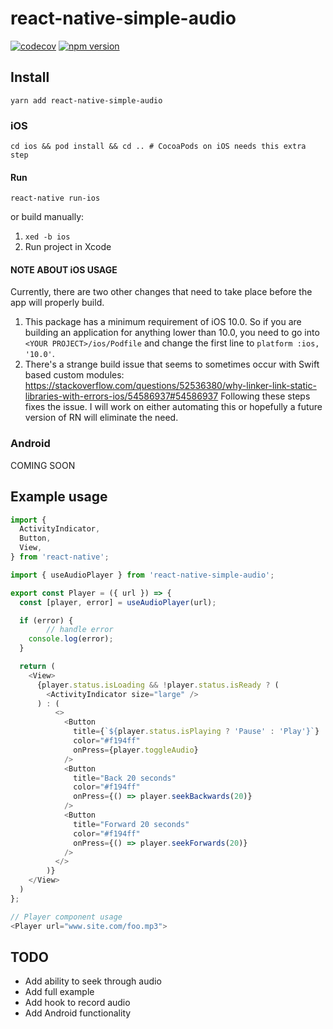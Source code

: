 # react-native-simple-audio

[![codecov](https://codecov.io/gh/daniel-hayes/react-native-simple-audio/branch/master/graph/badge.svg)](https://codecov.io/gh/daniel-hayes/react-native-simple-audio)
[![npm version](https://badge.fury.io/js/react-native-simple-audio.svg)](https://badge.fury.io/js/react-native-simple-audio)

## Install
`yarn add react-native-simple-audio`

### iOS
`cd ios && pod install && cd .. # CocoaPods on iOS needs this extra step`

#### Run
`react-native run-ios`

or build manually:

1. `xed -b ios`
2. Run project in Xcode

#### NOTE ABOUT iOS USAGE
Currently, there are two other changes that need to take place before the app will properly build.
1. This package has a minimum requirement of iOS 10.0. So if you are building an application for anything lower than 10.0, you need to go into `<YOUR PROJECT>/ios/Podfile` and change the first line to `platform :ios, '10.0'`.
2. There's a strange build issue that seems to sometimes occur with Swift based custom modules: https://stackoverflow.com/questions/52536380/why-linker-link-static-libraries-with-errors-ios/54586937#54586937 Following these steps fixes the issue. I will work on either automating this or hopefully a future version of RN will eliminate the need.

### Android

COMING SOON

## Example usage
```javascript
import {
  ActivityIndicator,
  Button,
  View,
} from 'react-native';

import { useAudioPlayer } from 'react-native-simple-audio';

export const Player = ({ url }) => {
  const [player, error] = useAudioPlayer(url);

  if (error) {
		// handle error
    console.log(error);
  }

  return (
    <View>
      {player.status.isLoading && !player.status.isReady ? (
        <ActivityIndicator size="large" />
      ) : (
          <>
            <Button
              title={`${player.status.isPlaying ? 'Pause' : 'Play'}`}
              color="#f194ff"
              onPress={player.toggleAudio}
            />
            <Button
              title="Back 20 seconds"
              color="#f194ff"
              onPress={() => player.seekBackwards(20)}
            />
            <Button
              title="Forward 20 seconds"
              color="#f194ff"
              onPress={() => player.seekForwards(20)}
            />
          </>
        )}
    </View>
  )
};

// Player component usage
<Player url="www.site.com/foo.mp3">
```


## TODO
- Add ability to seek through audio
- Add full example
- Add hook to record audio
- Add Android functionality
